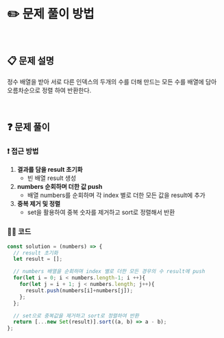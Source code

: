 # ✏️ 문제 풀이 방법
<br>

## 📋 문제 설명
정수 배열을 받아 서로 다른 인덱스의 두개의 수를 더해 만드는 모든 수를 배열에 담아 오름차순으로 정렬 하여 반환한다.

<br />

## ❓ 문제 풀이

### ❗️ 접근 방법

1. **결과를 담을 result 초기화**
   - 빈 배열 result 생성
2. **numbers 순회하며 더한 값 push**
   - 배열 numbers를 순회하며 각 index 별로 더한 모든 값을 result에 추가
3. **중복 제거 및 정렬**
   - set을 활용하여 중복 숫자를 제거하고 sort로 정렬해서 반환

### 👩‍💻 코드

```javascript
const solution = (numbers) => {
  // result 초기화
  let result = [];

  // numbers 배열을 순회하며 index 별로 더한 모든 경우의 수 result에 push
  for(let i = 0; i < numbers.length-1; i ++){
    for(let j = i + 1; j < numbers.length; j++){
      result.push(numbers[i]+numbers[j]);
    };
  };

  // set으로 중복값을 제거하고 sort로 정렬하여 반환
  return [...new Set(result)].sort((a, b) => a - b);
};
